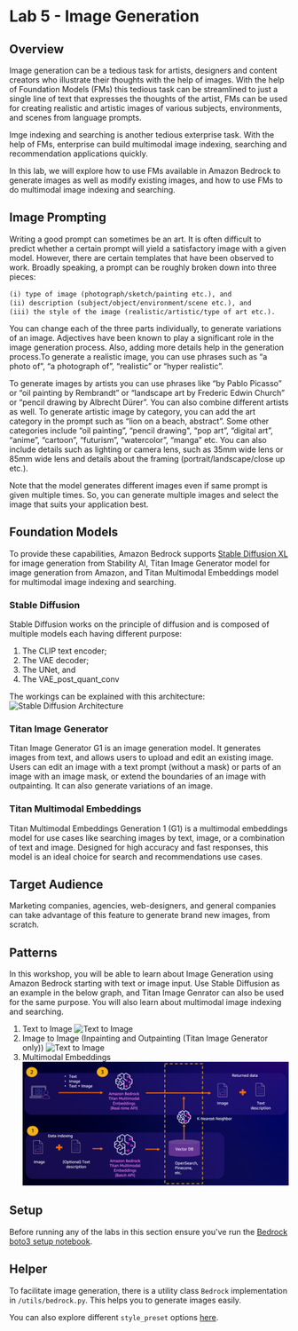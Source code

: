 # Lab 5 - Image Generation

## Overview

Image generation can be a tedious task for artists, designers and content creators who illustrate their thoughts with the help of images. With the help of Foundation Models (FMs) this tedious task can be streamlined to just a single line of text that expresses the thoughts of the artist, FMs can be used for creating realistic and artistic images of various subjects, environments, and scenes from language prompts.

Imge indexing and searching is another tedious exterprise task. With the help of FMs, enterprise can build multimodal image indexing, searching and recommendation applications quickly. 

In this lab, we will explore how to use FMs available in Amazon Bedrock to generate images as well as modify existing images, and how to use FMs to do multimodal image indexing and searching.


## Image Prompting

Writing a good prompt can sometimes be an art. It is often difficult to predict whether a certain prompt will yield a satisfactory image with a given model. However, there are certain templates that have been observed to work. Broadly speaking, a prompt can be roughly broken down into three pieces: 

    (i) type of image (photograph/sketch/painting etc.), and
    (ii) description (subject/object/environment/scene etc.), and
    (iii) the style of the image (realistic/artistic/type of art etc.). 
   
You can change each of the three parts individually, to generate variations of an image. Adjectives have been known to play a significant role in the image generation process. Also, adding more details help in the generation process.To generate a realistic image, you can use phrases such as “a photo of”, “a photograph of”, “realistic” or “hyper realistic”. 

To generate images by artists you can use phrases like “by Pablo Picasso” or “oil painting by Rembrandt” or “landscape art by Frederic Edwin Church” or “pencil drawing by Albrecht Dürer”. You can also combine different artists as well. To generate artistic image by category, you can add the art category in the prompt such as “lion on a beach, abstract”. Some other categories include “oil painting”, “pencil drawing", “pop art”, “digital art”, “anime”, “cartoon”, “futurism”, “watercolor”, “manga” etc. You can also include details such as lighting or camera lens, such as 35mm wide lens or 85mm wide lens and details about the framing (portrait/landscape/close up etc.).

Note that the model generates different images even if same prompt is given multiple times. So, you can generate multiple images and select the image that suits your application best.

## Foundation Models

To provide these capabilities, Amazon Bedrock supports [Stable Diffusion XL](https://stability.ai/stablediffusion) for image generation from Stability AI, Titan Image Generator model for image generation from Amazon, and Titan Multimodal Embeddings model for multimodal image indexing and searching. 

### Stable Diffusion

Stable Diffusion works on the principle of diffusion and is composed of multiple models each having different purpose:

1. The CLIP text encoder;
2. The VAE decoder;
3. The UNet, and
4. The VAE_post_quant_conv

The workings can be explained with this architecture:
![Stable Diffusion Architecture](./images/sd.png)

### Titan Image Generator

Titan Image Generator G1 is an image generation model. It generates images from text, and allows users to upload and edit an existing image. Users can edit an image with a text prompt (without a mask) or parts of an image with an image mask, or extend the boundaries of an image with outpainting. It can also generate variations of an image.

### Titan Multimodal Embeddings

Titan Multimodal Embeddings Generation 1 (G1) is a multimodal embeddings model for use cases like searching images by text, image, or a combination of text and image. Designed for high accuracy and fast responses, this model is an ideal choice for search and recommendations use cases.

## Target Audience

Marketing companies, agencies, web-designers, and general companies can take advantage of this feature to generate brand new images, from scratch.

## Patterns

In this workshop, you will be able to learn about Image Generation using Amazon Bedrock starting with text or image input. Use Stable Diffusion as an example in the below graph, and Titan Image Genrator can also be used for the same purpose. You will also learn about multimodal image indexing and searching.

1. Text to Image
    ![Text to Image](./images/71-txt-2-img.png)
2. Image to Image (Inpainting and Outpainting (Titan Image Generator only))
    ![Text to Image](./images/72-img-2-img.png)
3. Multimodal Embeddings
    ![Multimodal Embeddings](./images/multimodal-embeddings.png)

## Setup
Before running any of the labs in this section ensure you've run the [Bedrock boto3 setup notebook](../00_Intro/bedrock_boto3_setup.ipynb#Prerequisites).

## Helper
To facilitate image generation, there is a utility class `Bedrock` implementation in `/utils/bedrock.py`. This helps you to generate images easily.

You can also explore different `style_preset`  options [here](https://platform.stability.ai/docs/features/animation/parameters#available-styles).
